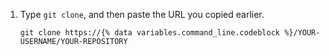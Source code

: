 1. Type `git clone`, and then paste the URL you copied earlier.

   ```shell
   git clone https://{% data variables.command_line.codeblock %}/YOUR-USERNAME/YOUR-REPOSITORY
   ```
